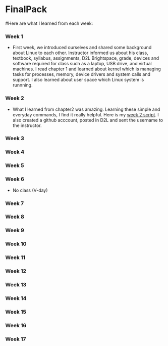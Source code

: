 
# FinalPack

#Here are what I learned from each week:
### Week 1
- First week, we introduced ourselves and shared some background about Linux to each other. Instructor informed us about his class, textbook, syllabus, assignments, D2L Brightspace, grade, devices and software  required for class such as a laptop, USB drive, and virtual machines. I read chapter 1 and learned about kernel which is managing tasks for processes, memory, device drivers and system calls and support. I also learned about user space which Linux system is runnning.
### Week 2
- What I learned from chapter2 was amazing. Learning these simple and everyday commands, I find it really helpful. Here is my [week 2 script](https://github.com/vangx033/Week3/blob/master/Week2.sh). I also created a github acccount, posted in D2L and sent the username to the instructor.  
### Week 3
### Week 4
### Week 5
### Week 6
- No class (V-day)
### Week 7
### Week 8
### Week 9
### Week 10
### Week 11
### Week 12
### Week 13
### Week 14
### Week 15 
### Week 16
### Week 17
